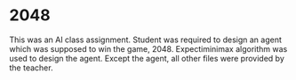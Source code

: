 # 2048
This was an AI class assignment. Student was required to design an agent which was supposed to win the game, 2048.
Expectiminimax algorithm was used to design the agent. Except the agent, all other files were provided by the teacher.
